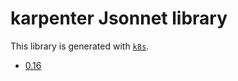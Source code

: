 # karpenter Jsonnet library

This library is generated with [`k8s`](https://github.com/jsonnet-libs/k8s).

- [0.16](0.16/README.md)
